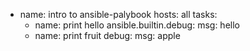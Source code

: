 - name: intro to ansible-palybook
  hosts: all
  tasks:
    - name: print hello
      ansible.builtin.debug:
      msg: hello
    - name: print fruit
      debug:
      msg: apple